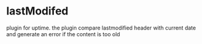 lastModifed
===========

plugin for uptime. the plugin compare lastmodified header with current date and generate an error if the content is too old
